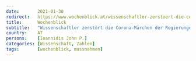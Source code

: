 ```yaml
---
date:       2021-01-30
redirect:   https://www.wochenblick.at/wissenschaftler-zerstoert-die-corona-maerchen-der-regierungen-und-eliten/
title:      Wochenblick
subtitle:   "Wissenschaftler zerstört die Corona-Märchen der Regierungen und Eliten"
country:    AT
persons:    [Ioannidis John P.]
categories: [Wissenschaft, Zahlen]
tags:       [wochenblick, massnahmen]
---
```

